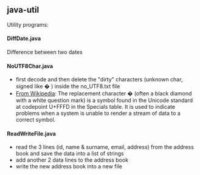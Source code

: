 ## java-util

Utility programs:

#### DiffDate.java 
Difference between two dates

#### NoUTF8Char.java 
  - first decode and then delete the "dirty" characters (unknown char, signed like � ) inside the no_UTF8.txt file
  - [From Wikipedia](https://en.wikipedia.org/wiki/Specials_(Unicode_block)):
The replacement character � (often a black diamond with a white question mark) is a symbol found in the Unicode standard at codepoint U+FFFD in the Specials table. It is used to indicate problems when a system is unable to render a stream of data to a correct symbol.

#### ReadWriteFile.java
- read the 3 lines (id, name & surname, email, address) from the address book and save the data into a list of strings
- add another 2 data lines to the address book
- write the new address book into a new file
